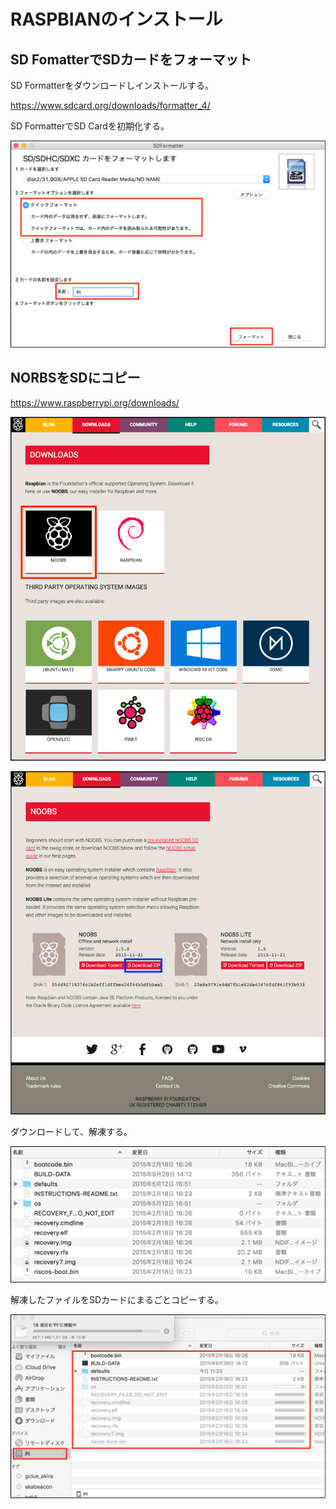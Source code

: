 # RASPBIANのインストール

## SD FomatterでSDカードをフォーマット

SD Formatterをダウンロードしインストールする。

https://www.sdcard.org/downloads/formatter_4/

SD FormatterでSD Cardを初期化する。

![](../../img/dev/pi/pi001.png)

## NORBSをSDにコピー

https://www.raspberrypi.org/downloads/

![](../../img/dev/pi/pi002.png)

![](../../img/dev/pi/pi003.png)

ダウンロードして、解凍する。

![](../../img/dev/pi/pi004.png)

解凍したファイルをSDカードにまるごとコピーする。

![](../../img/dev/pi/pi005.png)


